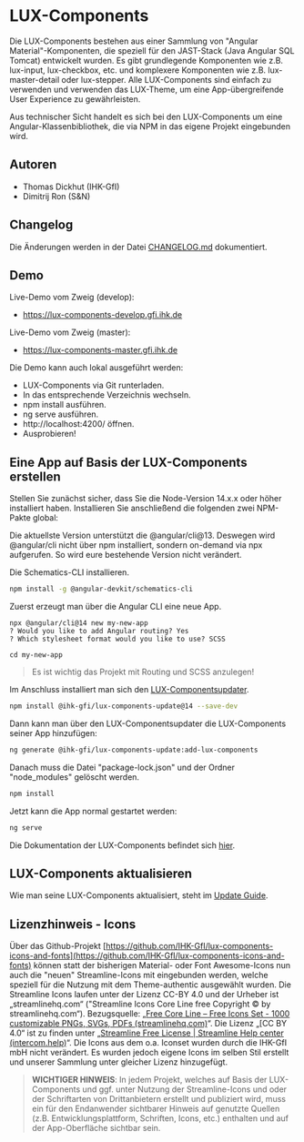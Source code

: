 # LUX-Components
Die LUX-Components bestehen aus einer Sammlung von "Angular Material"-Komponenten, 
die speziell für den JAST-Stack (Java Angular SQL Tomcat)
entwickelt wurden. Es gibt grundlegende Komponenten wie z.B. lux-input, lux-checkbox, 
etc. und komplexere Komponenten wie z.B. lux-master-detail oder lux-stepper. 
Alle LUX-Components sind einfach zu verwenden und verwenden das LUX-Theme, 
um eine App-übergreifende User Experience zu gewährleisten.    

Aus technischer Sicht handelt es sich bei den LUX-Components um eine 
Angular-Klassenbibliothek, die via NPM in das eigene Projekt eingebunden wird. 

## Autoren
- Thomas Dickhut (IHK-GfI)
- Dimitrij Ron (S&N)

## Changelog
Die Änderungen werden in der Datei [CHANGELOG.md](https://github.com/IHK-GfI/lux-components/blob/master/CHANGELOG.md) dokumentiert.

## Demo
Live-Demo vom Zweig (develop): 
- https://lux-components-develop.gfi.ihk.de

Live-Demo vom Zweig (master): 
- https://lux-components-master.gfi.ihk.de

Die Demo kann auch lokal ausgeführt werden: 
- LUX-Components via Git runterladen. 
- In das entsprechende Verzeichnis wechseln.
- npm install ausführen.
- ng serve ausführen.
- http://localhost:4200/ öffnen.
- Ausprobieren!

## Eine App auf Basis der LUX-Components erstellen

Stellen Sie zunächst sicher, dass Sie die Node-Version 14.x.x oder höher installiert haben. 
Installieren Sie anschließend die folgenden zwei NPM-Pakte global:

Die aktuellste Version unterstützt die @angular/cli@13. Deswegen wird @angular/cli nicht über 
npm installiert, sondern on-demand via npx aufgerufen. So wird eure bestehende Version nicht 
verändert.

Die Schematics-CLI installieren.
```bash
npm install -g @angular-devkit/schematics-cli
```

Zuerst erzeugt man über die Angular CLI eine neue App.

```
npx @angular/cli@14 new my-new-app
? Would you like to add Angular routing? Yes
? Which stylesheet format would you like to use? SCSS

cd my-new-app
```
> Es ist wichtig das Projekt mit Routing und SCSS anzulegen!

Im Anschluss installiert man sich den [LUX-Componentsupdater](https://github.com/IHK-GfI/lux-components-update). 

```bash
npm install @ihk-gfi/lux-components-update@14 --save-dev
```

Dann kann man über den LUX-Componentsupdater die LUX-Components seiner App hinzufügen: 

```bash
ng generate @ihk-gfi/lux-components-update:add-lux-components
```

Danach muss die Datei "package-lock.json" und der Ordner "node_modules" gelöscht werden.

```bash
npm install
```

Jetzt kann die App normal gestartet werden: 

```bash
ng serve
```

Die Dokumentation der LUX-Components befindet sich [hier](https://github.com/IHK-GfI/lux-components/wiki).

## LUX-Components aktualisieren
Wie man seine LUX-Components aktualisiert, steht im [Update Guide](https://github.com/IHK-GfI/lux-components/wiki/update-guide).

## Lizenzhinweis - Icons

Über das Github-Projekt [https://github.com/IHK-GfI/lux-components-icons-and-fonts](https://github.com/IHK-GfI/lux-components-icons-and-fonts) können statt der bisherigen Material- oder Font Awesome-Icons nun auch die "neuen" Streamline-Icons mit eingebunden werden, welche speziell für die Nutzung mit dem Theme-authentic ausgewählt wurden.
Die Streamline Icons laufen unter der Lizenz CC-BY 4.0 und der Urheber ist „streamlinehq.com“ ("Streamline Icons Core Line free Copyright © by streamlinehq.com“).
Bezugsquelle: „[Free Core Line – Free Icons Set - 1000 customizable PNGs, SVGs, PDFs (streamlinehq.com)](https://www.streamlinehq.com/icons/streamline-mini-line)“.
Die Lizenz „[CC BY 4.0“ ist zu finden unter „[Streamline Free License | Streamline Help center (intercom.help)](https://intercom.help/streamlinehq/en/articles/5354376-streamline-free-license)“.
Die Icons aus dem o.a. Iconset wurden durch die IHK-GfI mbH nicht verändert. Es wurden jedoch eigene Icons im selben Stil erstellt und unserer Sammlung unter gleicher Lizenz hinzugefügt.

>**WICHTIGER HINWEIS**: In jedem Projekt, welches auf Basis der LUX-Components und ggf. unter Nutzung der Streamline-Icons und oder der Schriftarten von Drittanbietern erstellt und publiziert wird, muss ein für den Endanwender sichtbarer Hinweis auf genutzte Quellen (z.B. Entwicklungsplattform, Schriften, Icons, etc.) enthalten und auf der App-Oberfläche sichtbar sein.
